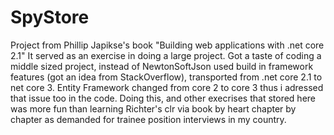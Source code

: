 # SpyStore
Project from Phillip Japikse's book "Building web applications with  .net core 2.1" 
It served as an exercise in doing a large project. Got a taste of coding a middle sized project, instead of NewtonSoftJson used build in framework features (got an idea from StackOverflow), transported from .net core 2.1 to net core 3. 
Entity Framework changed from core 2 to core 3 thus i adressed that issue too in the code. 
Doing this, and other execrises that stored here was more fun than learning Richter's clr via book by heart chapter by chapter as demanded for trainee position interviews in my country. 
